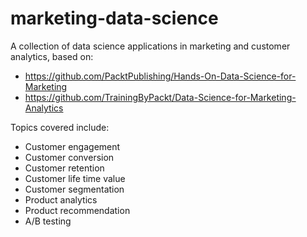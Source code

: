 # marketing-data-science

A collection of data science applications in marketing and customer analytics, based on:

* https://github.com/PacktPublishing/Hands-On-Data-Science-for-Marketing
* https://github.com/TrainingByPackt/Data-Science-for-Marketing-Analytics	 

Topics covered include:

* Customer engagement
* Customer conversion
* Customer retention
* Customer life time value
* Customer segmentation
* Product analytics
* Product recommendation
* A/B testing
